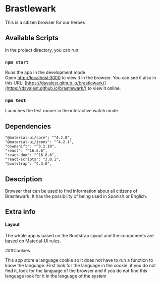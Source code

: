 # Brastlewark

This is a citizen browser for our heroes

## Available Scripts

In the project directory, you can run:

### `npm start`

Runs the app in the development mode.<br>
Open [http://localhost:3000](http://localhost:3000) to view it in the browser.
You can see it also in this URL: [https://davalest.github.io/brastlewark/](https://davalest.github.io/brastlewark/) to view it online.

### `npm test`

Launches the test runner in the interactive watch mode.

## Dependencies

    "@material-ui/core": "^4.2.0",
    "@material-ui/icons": "^4.2.1",
    "downshift": "^3.2.10",
    "react": "^16.8.6",
    "react-dom": "^16.8.6",
    "react-scripts": "3.0.1",
    "bootstrap": "4.3.0",
   
    
## Description

 Browser that can be used to find information about all citizens of Brastlewark. It has the possibility of being used in Spanish or English.
 
## Extra info

#### Layout

 The whole app is based on the Bootstrap layout and the components are based on Material-UI rules.
  
###Cookies 

This app store a language cookie so it does not have to run a function to know the language. First look for the language in the cookie, if you do not find it, look for the language of the browser and if you do not find this language look for it in the language of the system
